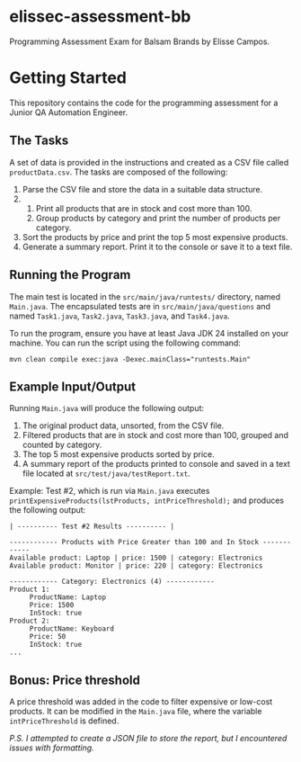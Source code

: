 # elissec-assessment-bb
Programming Assessment Exam for Balsam Brands by Elisse Campos.

# Getting Started
This repository contains the code for the programming assessment for a Junior QA Automation Engineer.

## The Tasks
A set of data is provided in the instructions and created as a CSV file called `productData.csv`.
The tasks are composed of the following:
1.  Parse the CSV file and store the data in a suitable data structure.
2.
   1. Print all products that are in stock and cost more than 100.
   2. Group products by category and print the number of products per category.
3.  Sort the products by price and print the top 5 most expensive products.
4.  Generate a summary report. Print it to the console or save it to a text file.

## Running the Program

The main test is located in the `src/main/java/runtests/` directory, named `Main.java`.
The encapsulated tests are in `src/main/java/questions` and named `Task1.java`, `Task2.java`, `Task3.java`, and `Task4.java`.

To run the program, ensure you have at least Java JDK 24 installed on your machine.
You can run the script using the following command:

```mvn clean compile exec:java -Dexec.mainClass="runtests.Main"```

## Example Input/Output

Running `Main.java` will produce the following output:
1. The original product data, unsorted, from the CSV file.
2. Filtered products that are in stock and cost more than 100, grouped and counted by category.
3. The top 5 most expensive products sorted by price.
4. A summary report of the products printed to console and saved in a text file located at `src/test/java/testReport.txt`.

Example: Test #2, which is run via `Main.java` executes `printExpensiveProducts(lstProducts, intPriceThreshold);` and produces the following output:
```
| ---------- Test #2 Results ---------- |

------------ Products with Price Greater than 100 and In Stock ------------
Available product: Laptop | price: 1500 | category: Electronics
Available product: Monitor | price: 220 | category: Electronics

------------ Category: Electronics (4) ------------
Product 1: 
 	 ProductName: Laptop
 	 Price: 1500
 	 InStock: true
Product 2: 
 	 ProductName: Keyboard
 	 Price: 50
 	 InStock: true
...
```
## Bonus: Price threshold
A price threshold was added in the code to filter expensive or low-cost products.
It can be modified in the `Main.java` file, where the variable `intPriceThreshold` is defined.

_P.S. I attempted to create a JSON file to store the report, but I encountered issues with formatting._
